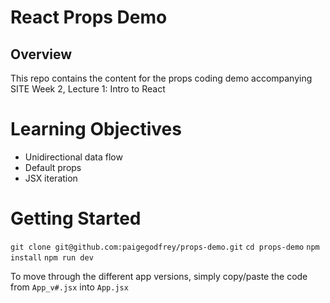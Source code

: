 # React Props Demo
 
## Overview

This repo contains the content for the props coding demo accompanying SITE Week 2, Lecture 1: Intro to React

# Learning Objectives

* Unidirectional data flow 
* Default props
* JSX iteration

# Getting Started

`git clone git@github.com:paigegodfrey/props-demo.git`
`cd props-demo`
`npm install`
`npm run dev`

To move through the different app versions, simply copy/paste the code from `App_v#.jsx` into `App.jsx`
